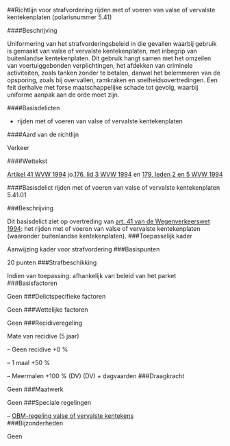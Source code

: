 <meta http-equiv='Content-Type' content='text/html; charset=utf-8' />

##Richtlijn voor strafvordering rijden met of voeren van valse of vervalste kentekenplaten (polarisnummer 5.41)

####Beschrijving

Uniformering van het strafvorderingsbeleid in die gevallen waarbij gebruik is gemaakt van valse of vervalste kentekenplaten, met inbegrip van buitenlandse kentekenplaten. Dit gebruik hangt samen met het omzeilen van voertuiggebonden verplichtingen, het afdekken van criminele activiteiten, zoals tanken zonder te betalen, danwel het belemmeren van de opsporing, zoals bij overvallen, ramkraken en snelheidsovertredingen. Een feit derhalve met forse maatschappelijke schade tot gevolg, waarbij uniforme aanpak aan de orde moet zijn.    

####Basisdelicten

- rijden met of voeren van valse of vervalste kentekenplaten   

####Aard van de richtlijn

Verkeer    

####Wettekst

[Artikel 41 WVW 1994](../../../../../../../../../../../../../../wet/wegenverkeerswet/1994/BWBR0006622/README.md) jo.[176, lid 3 WVW 1994](../../../../../../../../../../../../../../wet/wegenverkeerswet/1994/BWBR0006622/README.md) en [179, leden 2 en 5 WVW 1994](../../../../../../../../../../../../../../wet/wegenverkeerswet/1994/BWBR0006622/README.md)    

####Basisdelict rijden met of voeren van valse of vervalste kentekenplaten 5.41.01

###Beschrijving

Dit basisdelict ziet op overtreding van [art. 41 van de Wegenverkeerswet 1994](../../../../../../../../../../../../../../wet/wegenverkeerswet/1994/BWBR0006622/README.md): het rijden met of voeren van valse of vervalste kentekenplaten (waaronder buitenlandse kentekenplaten).
###Toepasselijk kader

Aanwijzing kader voor strafvordering
###Basispunten

20 punten
###Strafbeschikking

Indien van toepassing: afhankelijk van beleid van het parket
###Basisfactoren

Geen
###Delictspecifieke factoren

Geen
###Wettelijke factoren

Geen
###Recidiveregeling

Mate van recidive (5 jaar) 

– Geen recidive +0 %  

– 1 maal +50 %  

– Meermalen +100 % (DV)   (DV) + dagvaarden
###Draagkracht

Geen
###Maatwerk

Geen
###Speciale regelingen

–  [OBM-regeling valse of vervalste kentekens](../../../../../../../../../../../../../../beleidsregel/obm/regeling/valse/of/vervalste/kentekens/4.01.15/BWBR0032015/README.md)  
###Bijzonderheden

Geen     
